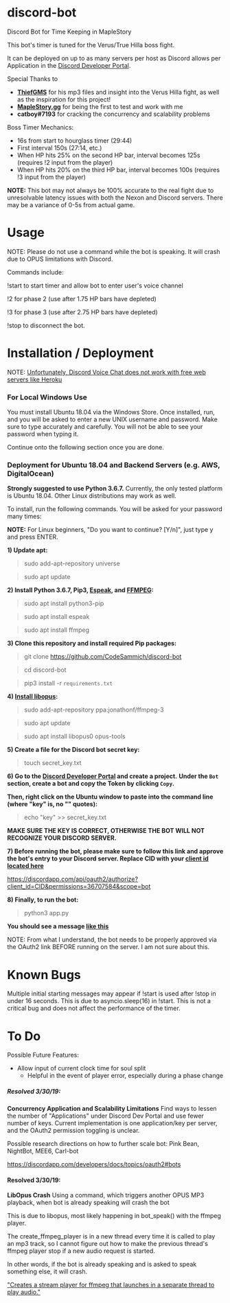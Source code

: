 # discord-bot
Discord Bot for Time Keeping in MapleStory

This bot's timer is tuned for the Verus/True Hilla boss fight.

It can be deployed on up to as many servers per host as Discord allows per Application in the [Discord Developer Portal](https://discordapp.com/developers/applications/).

Special Thanks to
- **[ThiefGMS](https://www.youtube.com/channel/UCzCehIR4x1NHz67pOLsODmw)** for his mp3 files and insight into the Verus Hilla fight, as well as the inspiration for this project!
- **[MapleStory.gg](https://maplestory.gg/)** for being the first to test and work with me
- **catboy#7193** for cracking the concurrency and scalability problems

Boss Timer Mechanics:
- 16s from start to hourglass timer (29:44)
- First interval 150s (27:14, etc.)
- When HP hits 25% on the second HP bar, interval becomes 125s  (requires !2 input from the player)
- When HP hits 20% on the third HP bar, interval becomes 100s   (requires !3 input from the player)

**NOTE:**
This bot may not always be 100% accurate to the real fight due to unresolvable latency issues with both the Nexon and Discord servers. There may be a variance of 0-5s from actual game.

# Usage
NOTE: Please do not use a command while the bot is speaking. It will crash due to OPUS limitations with Discord.

Commands include:

!start to start timer and allow bot to enter user's voice channel

!2 for phase 2 (use after 1.75 HP bars have depleted)

!3 for phase 3 (use after 2.75 HP bars have depleted)

!stop to disconnect the bot.

# Installation / Deployment
NOTE: [Unfortunately, Discord Voice Chat does not work with free web servers like Heroku](https://stackoverflow.com/questions/53074580/discord-py-opus-heroku-issues)

### For Local Windows Use
You must install Ubuntu 18.04 via the Windows Store. Once installed, run, and you will be asked to enter a new UNIX username and password. Make sure to type accurately and carefully. You will not be able to see your password when typing it.

Continue onto the following section once you are done.

### Deployment for Ubuntu 18.04 and Backend Servers (e.g. AWS, DigitalOcean)
**Strongly suggested to use Python 3.6.7.**
Currently, the only tested platform is Ubuntu 18.04. Other Linux distributions may work as well.

To install, run the following commands. You will be asked for your password many times:

**NOTE:** For Linux beginners, "Do you want to continue? [Y/n]", just type y and press ENTER.

**1) Update apt:**

> sudo add-apt-repository universe

> sudo apt update

**2) Install Python 3.6.7, Pip3, [Espeak](http://espeak.sourceforge.net/), and [FFMPEG](https://linuxize.com/post/how-to-install-ffmpeg-on-ubuntu-18-04/):**

> sudo apt install python3-pip

> sudo apt install espeak

> sudo apt install ffmpeg

**3) Clone this repository and install required Pip packages:**

> git clone https://github.com/CodeSammich/discord-bot

> cd discord-bot

> pip3 install -r `requirements.txt`

**4) [Install libopus](http://ubuntuhandbook.org/index.php/2017/06/install-opus-1-2-audio-library-in-ubuntu-16-04-14-04/):**
> sudo add-apt-repository ppa:jonathonf/ffmpeg-3

> sudo apt update

> sudo apt install libopus0 opus-tools

**5) Create a file for the Discord bot secret key:**

> touch secret_key.txt

**6) Go to the [Discord Developer Portal](https://discordapp.com/developers/applications/) and create a project.**
**Under the `Bot` section, create a bot and copy the Token by clicking `Copy`.**

**Then, right click on the Ubuntu window to paste into the command line (where "key" is, no "" quotes):**
  
> echo "key" >> secret_key.txt

**MAKE SURE THE KEY IS CORRECT, OTHERWISE THE BOT WILL NOT RECOGNIZE YOUR DISCORD SERVER.**

**7) Before running the bot, please make sure to follow this link and approve the bot's entry to your Discord server. Replace CID with your [client id located here](http://prntscr.com/n4z8ts)**

https://discordapp.com/api/oauth2/authorize?client_id=CID&permissions=36707584&scope=bot

**8) Finally, to run the bot:**

> python3 app.py

**You should see a message [like this](http://prntscr.com/n4yrzt)**

NOTE: From what I understand, the bot needs to be properly approved via the OAuth2 link BEFORE running on the server. I am not sure about this. 

# Known Bugs
Multiple initial starting messages may appear if !start is used after !stop in under 16 seconds. This is due to asyncio.sleep(16) in !start. This is not a critical bug and does not affect the performance of the timer. 

# To Do
Possible Future Features:
 - Allow input of current clock time for soul split
    - Helpful in the event of player error, especially during a phase change
    
##### Resolved 3/30/19:
**Concurrency Application and Scalability Limitations**
Find ways to lessen the number of "Applications" under Discord Dev Portal and use fewer number of keys. Current implementation is one application/key per server, and the OAuth2 permission toggling is unclear.

Possible research directions on how to further scale bot: Pink Bean, NightBot, MEE6, Carl-bot

https://discordapp.com/developers/docs/topics/oauth2#bots

#### Resolved 3/30/19:
**LibOpus Crash**
Using a command, which triggers another OPUS MP3 playback, when bot is already speaking will crash the bot

This is due to libopus, most likely happening in bot_speak() with the ffmpeg player.

The create_ffmpeg_player is in a new thread every time it is called to play an mp3 track, so I cannot figure out
how to make the previous thread's ffmpeg player stop if a new audio request is started.

In other words, if the bot is already speaking and is asked to speak something else, it will crash.

["Creates a stream player for ffmpeg that launches in a separate thread to play audio."](https://discordpy.readthedocs.io/en/latest/api.html#discord.VoiceClient.create_ffmpeg_player)
